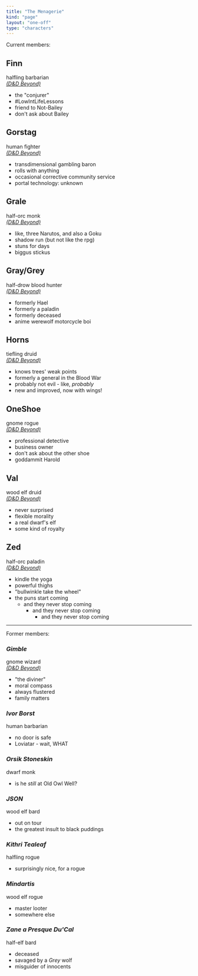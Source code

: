 ```yaml
---
title: "The Menagerie"
kind: "page"
layout: "one-off"
type: "characters"
---
```


Current members:

## Finn

halfling barbarian \
_[(D&D Beyond)](https://ddb.ac/characters/2019554/v1gXQ3)_

- the "conjurer"
- #LowIntLifeLessons
- friend to Not-Bailey
- don't ask about Bailey

## Gorstag

human fighter \
_[(D&D Beyond)](https://ddb.ac/characters/4095889/9jPFQF)_

- transdimensional gambling baron
- rolls with anything
- occasional corrective community service
- portal technology: unknown

## Grale

half-orc monk \
_[(D&D Beyond)](https://ddb.ac/characters/9011212/L4EhKS)_

- like, three Narutos, and also a Goku
- shadow run (but not like the rpg)
- stuns for days
- biggus stickus

## Gray/Grey

half-drow blood hunter \
_[(D&D Beyond)](https://ddb.ac/characters/1769763/nKFcbG)_

- formerly Hael
- formerly a paladin
- formerly deceased
- anime werewolf motorcycle boi

## Horns

tiefling druid \
_[(D&D Beyond)](https://ddb.ac/characters/3460406/iBAXVm)_

- knows trees' weak points
- formerly a general in the Blood War
- probably not evil - like, _probably_
- new and improved, now with wings!

## OneShoe

gnome rogue \
_[(D&D Beyond)](https://ddb.ac/characters/4096309/smb8F9)_

- professional detective
- business owner
- don't ask about the other shoe
- goddammit Harold

## Val

wood elf druid \
_[(D&D Beyond)](https://ddb.ac/characters/4089164/aw7aLd)_

- never surprised
- flexible morality
- a real dwarf's elf
- some kind of royalty

## Zed

half-orc paladin \
_[(D&D Beyond)](https://ddb.ac/characters/2020367/QmB5LP)_

- kindle the yoga
- powerful thighs
- "bullwinkle take the wheel"
- the puns start coming
  - and they never stop coming
    - and they never stop coming
      - and they never stop coming

---

Former members:

### _Gimble_

gnome wizard \
_[(D&D Beyond)](https://ddb.ac/characters/598641/CuTN08)_

- "the diviner"
- moral compass
- always flustered
- family matters

### _Ivor Borst_

human barbarian

- no door is safe
- Loviatar - wait, WHAT

### _Orsik Stoneskin_

dwarf monk

- is he _still_ at Old Owl Well?

### _JSON_

wood elf bard

- out on tour
- the greatest insult to black puddings

### _Kithri Tealeaf_

halfling rogue

- surprisingly nice, for a rogue

### _Mindartis_

wood elf rogue

- master looter
- somewhere else

### _Zane a Presque Du'Cal_

half-elf bard

- deceased
- savaged by a _Grey_ wolf
- misguider of innocents
